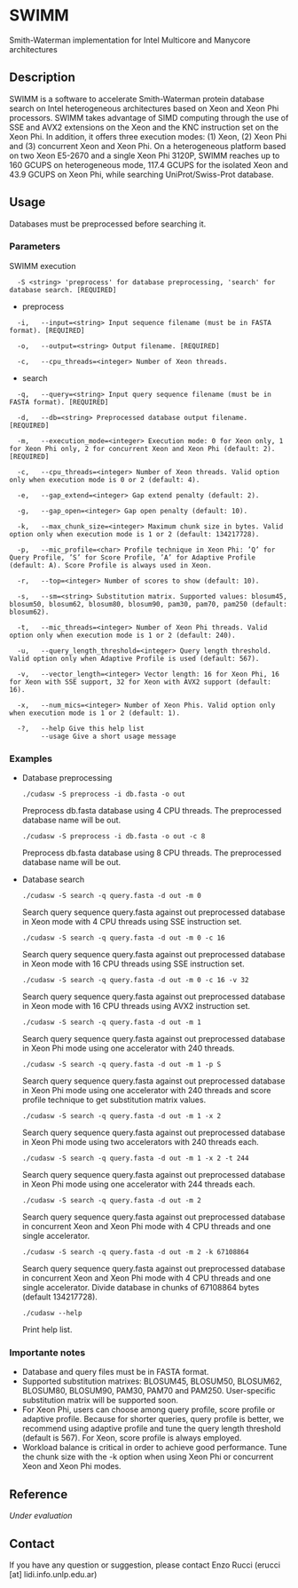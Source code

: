 # SWIMM
Smith-Waterman implementation for Intel Multicore and Manycore architectures

## Description
SWIMM is a software to accelerate Smith-Waterman protein database search on Intel heterogeneous architectures based on Xeon and Xeon Phi processors. SWIMM takes advantage of SIMD computing through the use of SSE and AVX2 extensions on the Xeon and the KNC instruction set on the Xeon Phi. In addition, it offers three execution modes: (1) Xeon, (2) Xeon Phi and (3) concurrent Xeon and Xeon Phi. On a heterogeneous platform based on two Xeon E5-2670 and a single Xeon Phi 3120P, SWIMM reaches up to 160 GCUPS on heterogeneous mode, 117.4 GCUPS for the isolated Xeon and 43.9 GCUPS on Xeon Phi, while searching UniProt/Swiss-Prot database.

## Usage
Databases must be preprocessed before searching it.

### Parameters
SWIMM execution

      -S <string> 'preprocess' for database preprocessing, 'search' for database search. [REQUIRED]

* preprocess
```
  -i,   --input=<string> Input sequence filename (must be in FASTA format). [REQUIRED]
  
  -o,   --output=<string> Output filename. [REQUIRED]
  
  -c,   --cpu_threads=<integer> Number of Xeon threads.
```

* search
```
  -q,   --query=<string> Input query sequence filename (must be in FASTA format). [REQUIRED]
  
  -d,   --db=<string> Preprocessed database output filename. [REQUIRED]
  
  -m,   --execution_mode=<integer> Execution mode: 0 for Xeon only, 1 for Xeon Phi only, 2 for concurrent Xeon and Xeon Phi (default: 2). [REQUIRED]
  
  -c,   --cpu_threads=<integer> Number of Xeon threads. Valid option only when execution mode is 0 or 2 (default: 4).
  
  -e,   --gap_extend=<integer> Gap extend penalty (default: 2).
  
  -g,   --gap_open=<integer> Gap open penalty (default: 10).
  
  -k,   --max_chunk_size=<integer> Maximum chunk size in bytes. Valid option only when execution mode is 1 or 2 (default: 134217728).
  
  -p,   --mic_profile=<char> Profile technique in Xeon Phi: ’Q’ for Query Profile, ’S’ for Score Profile, ’A’ for Adaptive Profile (default: A). Score Profile is always used in Xeon.
  
  -r,   --top=<integer> Number of scores to show (default: 10). 
  
  -s,   --sm=<string> Substitution matrix. Supported values: blosum45, blosum50, blosum62, blosum80, blosum90, pam30, pam70, pam250 (default: blosum62).
  
  -t,   --mic_threads=<integer> Number of Xeon Phi threads. Valid option only when execution mode is 1 or 2 (default: 240). 
  
  -u,   --query_length_threshold=<integer> Query length threshold. Valid option only when Adaptive Profile is used (default: 567).
  
  -v,   --vector_length=<integer> Vector length: 16 for Xeon Phi, 16 for Xeon with SSE support, 32 for Xeon with AVX2 support (default: 16).
  
  -x,   --num_mics=<integer> Number of Xeon Phis. Valid option only when execution mode is 1 or 2 (default: 1).
  
  -?,   --help Give this help list
        --usage Give a short usage message
```

### Examples

* Database preprocessing

  `./cudasw -S preprocess -i db.fasta -o out `
  
  Preprocess db.fasta database using 4 CPU threads. The preprocessed database name will be out.
  
  `./cudasw -S preprocess -i db.fasta -o out -c 8`
  
  Preprocess db.fasta database using 8 CPU threads. The preprocessed database name will be out.

* Database search


  `./cudasw -S search -q query.fasta -d out -m 0 `
  
  Search query sequence query.fasta against out preprocessed database in Xeon mode with 4 CPU threads using SSE instruction set.
  
  `./cudasw -S search -q query.fasta -d out -m 0 -c 16`
  
  Search query sequence query.fasta against out preprocessed database in Xeon mode with 16 CPU threads using SSE instruction set.
  
  `./cudasw -S search -q query.fasta -d out -m 0 -c 16 -v 32`
  
  Search query sequence query.fasta against out preprocessed database in Xeon mode with 16 CPU threads using AVX2 instruction set.
  
  `./cudasw -S search -q query.fasta -d out -m 1`
  
  Search query sequence query.fasta against out preprocessed database in Xeon Phi mode using one accelerator with 240 threads.
  
  `./cudasw -S search -q query.fasta -d out -m 1 -p S`
  
  Search query sequence query.fasta against out preprocessed database in Xeon Phi mode using one accelerator with 240 threads and score profile technique to get substitution matrix values.
  
  `./cudasw -S search -q query.fasta -d out -m 1 -x 2`
  
  Search query sequence query.fasta against out preprocessed database in Xeon Phi mode using two accelerators with 240 threads each.
  
  `./cudasw -S search -q query.fasta -d out -m 1 -x 2 -t 244`
  
  Search query sequence query.fasta against out preprocessed database in Xeon Phi mode using one accelerator with 244 threads each.
  
  `./cudasw -S search -q query.fasta -d out -m 2 `
  
  Search query sequence query.fasta against out preprocessed database in concurrent Xeon and Xeon Phi mode with 4 CPU threads and one single accelerator.
  
  `./cudasw -S search -q query.fasta -d out -m 2 -k 67108864`
  
  Search query sequence query.fasta against out preprocessed database in concurrent Xeon and Xeon Phi mode with 4 CPU threads and one single accelerator. Divide database in chunks of 67108864 bytes (default 134217728).
  
  `./cudasw --help`
  
  Print help list.

### Importante notes
* Database and query files must be in FASTA format.
* Supported substitution matrixes: BLOSUM45, BLOSUM50, BLOSUM62, BLOSUM80, BLOSUM90, PAM30, PAM70 and PAM250. User-specific substitution matrix will be supported soon.
* For Xeon Phi, users can choose among query profile, score profile or adaptive profile. Because for shorter queries, query profile is better, we recommend using adaptive profile and tune the query length threshold (default is 567). For Xeon, score profile is always employed.
* Workload balance is critical in order to achieve good performance. Tune the chunk size with the -k option when using Xeon Phi or concurrent Xeon and Xeon Phi modes.

## Reference

*Under evaluation*

## Contact
If you have any question or suggestion, please contact Enzo Rucci (erucci [at] lidi.info.unlp.edu.ar)
